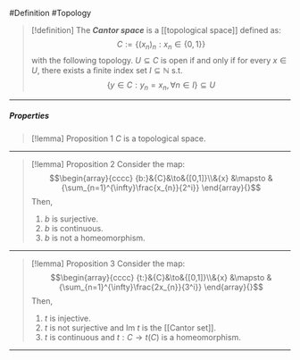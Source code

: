 #Definition #Topology 

> [!definition]
> The ***Cantor space*** is a [[topological space]] defined as: $$C:=\{ (x_{n})_{n}: x_{n}\in \{ 0,1 \}\}$$with the following topology. $U\subseteq C$ is open if and only if for every $x\in U$, there exists a finite index set $I\subseteq \mathbb{N}$ s.t. $$\{ y\in C: y_{n}=x_{n},\forall n\in I \}\subseteq U$$
---
##### Properties
> [!lemma] Proposition 1
> $C$ is a topological space.
---
> [!lemma] Proposition 2
> Consider the map: $$\begin{array}{cccc} {b:}&{C}&\to&{[0,1]}\\&{x} &\mapsto & {\sum_{n=1}^{\infty}\frac{x_{n}}{2^i}} \end{array}{}$$Then, 
> 1. $b$ is surjective.
> 1. $b$ is continuous.
> 2. $b$ is not a homeomorphism.
---
> [!lemma] Proposition 3
> Consider the map: $$\begin{array}{cccc} {t:}&{C}&\to&{[0,1]}\\&{x} &\mapsto & {\sum_{n=1}^{\infty}\frac{2x_{n}}{3^i}} \end{array}{}$$Then, 
> 1. $t$ is injective.
> 2. $t$ is not surjective and $\text{Im }t$ is the [[Cantor set]].
> 3. $t$ is continuous and $t:C\to t(C)$ is a homeomorphism.
---
